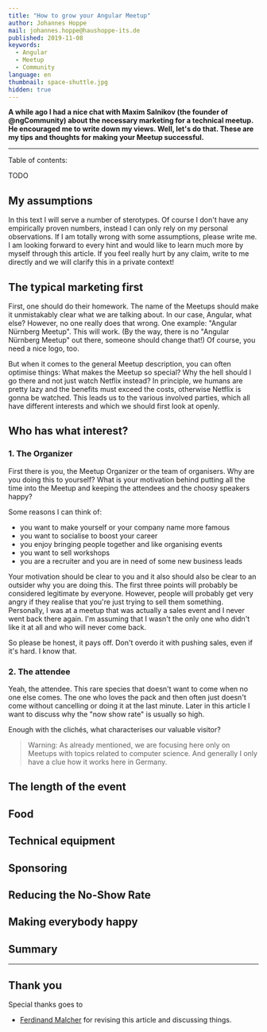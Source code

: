 ```yaml
---
title: "How to grow your Angular Meetup"
author: Johannes Hoppe
mail: johannes.hoppe@haushoppe-its.de
published: 2019-11-08
keywords:
  - Angular
  - Meetup
  - Community
language: en
thumbnail: space-shuttle.jpg
hidden: true
---
```


**A while ago I had a nice chat with Maxim Salnikov (the founder of @ngCommunity) about the necessary marketing for a technical meetup. He encouraged me to write down my views. Well, let's do that. These are my tips and thoughts for making your Meetup successful.** 

<hr>

Table of contents:

TODO



## My assumptions

In this text I will serve a number of sterotypes.
Of course I don't have any empirically proven numbers, instead I can only rely on my personal observations.
If I am totally wrong with some assumptions, please write me.
I am looking forward to every hint and would like to learn much more by myself through this article.
If you feel really hurt by any claim, write to me directly and we will clarify this in a private context!


## The typical marketing first

First, one should do their homework.
The name of the Meetups should make it unmistakably clear what we are talking about.
In our case, Angular, what else?
However, no one really does that wrong.
One example: "Angular Nürnberg Meetup".
This will work. (By the way, there is no "Angular Nürnberg Meetup" out there, someone should change that!)
Of course, you need a nice logo, too.

But when it comes to the general Meetup description, you can often optimise things:
What makes the Meetup so special?
Why the hell should I go there and not just watch Netflix instead?
In principle, we humans are pretty lazy and the benefits must exceed the costs, otherwise Netflix is gonna be watched.
This leads us to the various involved parties, which all have different interests and which we should first look at openly.

## Who has what interest?

### 1. The Organizer

First there is you, the Meetup Organizer or the team of organisers.
Why are you doing this to yourself?
What is your motivation behind putting all the time into the Meetup and keeping the attendees and the choosy speakers happy?

Some reasons I can think of:

- you want to make yourself or your company name more famous
- you want to socialise to boost your career
- you enjoy bringing people together and like organising events
- you want to sell workshops
- you are a recruiter and you are in need of some new business leads

Your motivation should be clear to you and it also should also be clear to an outsider why you are doing this.
The first three points will probably be considered legitimate by everyone.
However, people will probably get very angry if they realise that you're just trying to sell them something. 
Personally, I was at a meetup that was actually a sales event and I never went back there again.
I'm assuming that I wasn't the only one who didn't like it at all and who will never come back.

So please be honest, it pays off. Don't overdo it with pushing sales, even if it's hard. I know that.

### 2. The attendee

Yeah, the attendee.
This rare species that doesn't want to come when no one else comes.
The one who loves the pack and then often just doesn't come without cancelling or doing it at the last minute. Later in this article I want to discuss why the "now show rate" is usually so high.

Enough with the clichés, what characterises our valuable visitor?

> Warning: As already mentioned, we are focusing here only on Meetups with topics related to computer science.
> And generally I only have a clue how it works here in Germany.


## The length of the event


## Food


## Technical equipment


## Sponsoring


## Reducing the No-Show Rate


## Making everybody happy


## Summary


<hr>

## Thank you

Special thanks goes to

- [Ferdinand Malcher](https://twitter.com/fmalcher01) for revising this article and discussing things.
